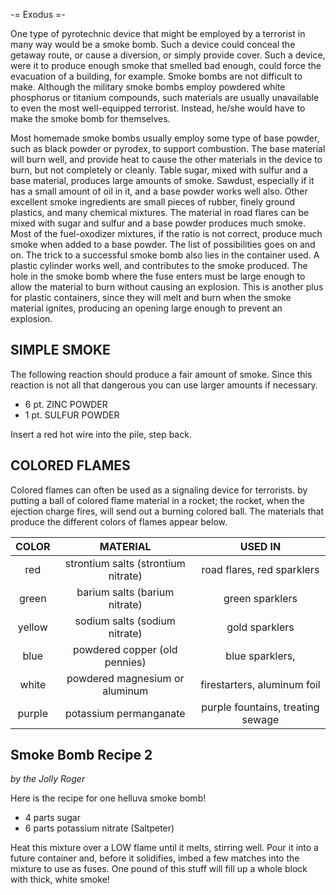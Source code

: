 -= Exodus =-

One type of pyrotechnic device that might be employed by a terrorist in
many way would be a smoke bomb.  Such a device could conceal the getaway
route, or cause a diversion, or simply provide cover.  Such a device, were it
to produce enough smoke that smelled bad enough, could force the evacuation of
a building, for example.  Smoke bombs are not difficult to make.  Although the
military smoke bombs employ powdered white phosphorus or titanium compounds,
such materials are usually unavailable to even the most well-equipped
terrorist. Instead, he/she would have to make the smoke bomb for themselves.

Most homemade smoke bombs usually employ some type of base powder, such
as black powder or pyrodex, to support combustion.  The base material will
burn well, and provide heat to cause the other materials in the device to
burn, but not completely or cleanly.  Table sugar, mixed with sulfur and a
base material, produces large amounts of smoke.  Sawdust, especially if it has
a small amount of oil in it, and a base powder works well also.  Other
excellent smoke ingredients are small pieces of rubber, finely ground
plastics, and many chemical mixtures.  The material in road flares can be
mixed with sugar and sulfur and a base powder produces much smoke.  Most of
the fuel-oxodizer mixtures, if the ratio is not correct, produce much smoke
when added to a base powder.  The list of possibilities goes on and on.  The
trick to a successful smoke bomb also lies in the container used.  A plastic
cylinder works well, and contributes to the smoke produced.  The hole in the
smoke bomb where the fuse enters must be large enough to allow the material to
burn without causing an explosion.  This is another plus for plastic
containers, since they will melt and burn when the smoke material ignites,
producing an opening large enough to prevent an explosion.

## SIMPLE SMOKE

The following reaction should produce a fair amount of smoke.  Since this
reaction is not all that dangerous you can use larger amounts if necessary.

* 6 pt. ZINC POWDER
* 1 pt. SULFUR POWDER

Insert a red hot wire into the pile, step back.


## COLORED FLAMES

Colored flames can often be used as a signaling device for terrorists. by
putting a ball of colored flame material in a rocket; the rocket, when the
ejection charge fires, will send out a burning colored ball.  The materials that
produce the different colors of flames appear below.

| COLOR	| MATERIAL				| USED IN			|
|:-----:|:-------------------------------------:|:-----------------------------:|
| red	| strontium salts (strontium nitrate)	| road flares, red sparklers 	|
| green	| barium salts (barium nitrate)		| green sparklers		|
| yellow | sodium salts (sodium nitrate)	| gold sparklers		|
| blue	| powdered copper (old pennies)		| blue sparklers,		|
| white	| powdered magnesium or aluminum	| firestarters, aluminum foil	|
| purple | potassium permanganate		| purple fountains, treating sewage |

## Smoke Bomb Recipe 2

_by the Jolly Roger_

Here is the recipe for one helluva smoke bomb!

* 4 parts sugar
* 6 parts potassium nitrate (Saltpeter)

Heat this mixture over a LOW flame until it melts, stirring well. 
Pour it into a future container and, before it solidifies, imbed a 
few matches into the mixture to use as fuses. One pound of this 
stuff will fill up a whole block with thick, white smoke!
